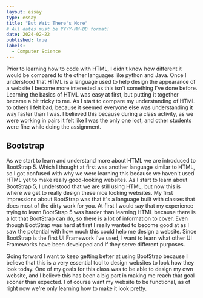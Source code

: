 ```yaml
---
layout: essay
type: essay
title: "But Wait There's More"
# All dates must be YYYY-MM-DD format!
date: 2024-02-22
published: true
labels:
  - Computer Science
---
```


Prior to learning how to code with HTML, I didn't know how different it would be compared to the other languages like python and Java. Once I understood that HTML is a language used to help design the appearance of a website I become more interested as this isn't something I've done before. Learning the basics of HTML was easy at first, but putting it together became a bit tricky to me. As I start to compare my understanding of HTML to others I felt bad, because it seemed everyone else was understanding it way faster than I was. I believed this because during a class activity, as we were working in pairs it felt like I was the only one lost, and other students were fine while doing the assignment. 

## Bootstrap

As we start to learn and understand more about HTML we are introduced to BootStrap 5. Which I thought at first was another language similar to HTML, so I got confused with why we were learning this because we haven't used HTML yet to make really good-looking websites. As I start to learn about BootStrap 5, I understood that we are still using HTML, but now this is where we get to really design these nice looking websites. My first impressions about BootStrap was that it's a language built with classes that does most of the dirty work for you. At first I would say that my experience trying to learn BootStrap 5 was harder than learning HTML because there is a lot that BootStrap can do, so there is a lot of information to cover. Even though BootStrap was hard at first I really wanted to become good at as I saw the potential with how much this could help me design a website. Since BootStrap is the first UI Framework I've used, I want to learn what other UI Frameworks have been developed and if they serve different purposes.

Going forward I want to keep getting better at using BootStrap because I believe that this is a very essential tool to design websites to look how they look today. One of my goals for this class was to be able to design my own website, and I believe this has been a big part in making me reach that goal sooner than expected. I of course want my website to be functional, as of right now we're only learning how to make it look pretty.


